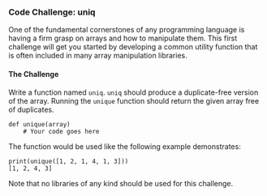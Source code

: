 ### Code Challenge: uniq
One of the fundamental cornerstones of any programming language is having
a firm grasp on arrays and how to manipulate them. This first challenge
will get you started by developing a common utility function that is often
included in many array manipulation libraries.

#### The Challenge

Write a function named `uniq`. `uniq` should produce a duplicate-free version of the array.
Running the `unique` function should return the given array free of duplicates.

````
def unique(array)
    # Your code goes here
````

The function would be used like the following example demonstrates:

````
print(unique([1, 2, 1, 4, 1, 3]))
[1, 2, 4, 3]
````

Note that no libraries of any kind should be used for this challenge.